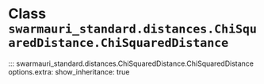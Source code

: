 # Class `swarmauri_standard.distances.ChiSquaredDistance.ChiSquaredDistance`

::: swarmauri_standard.distances.ChiSquaredDistance.ChiSquaredDistance
    options.extra:
      show_inheritance: true

